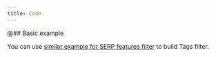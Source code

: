 ```yaml
---
title: Code
---
```


@## Basic example

You can use [similar example for SERP features filter](/filter-group/filter-serp-features/filter-serp-features-code/#ac96ad) to build Tags filter.
